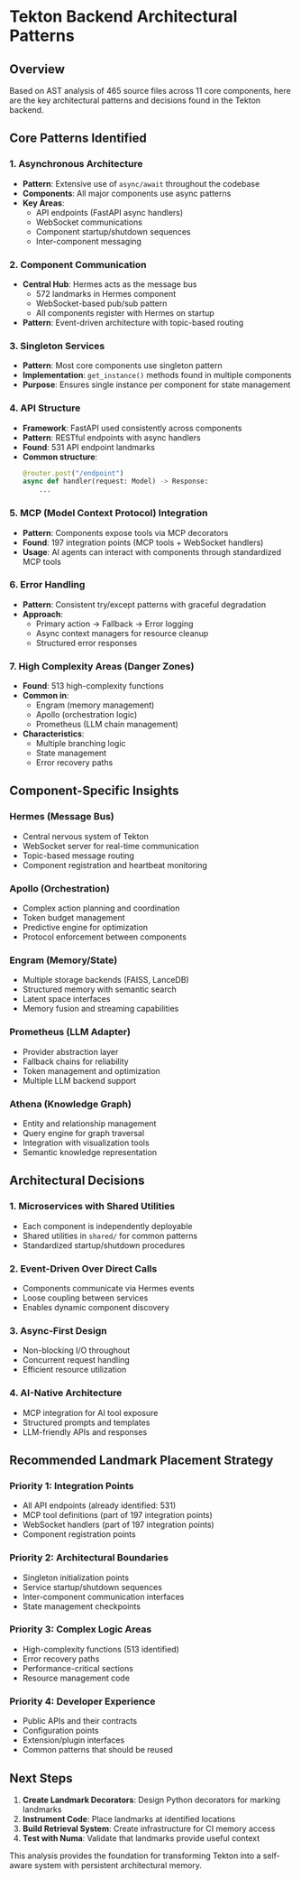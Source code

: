 # Tekton Backend Architectural Patterns

## Overview
Based on AST analysis of 465 source files across 11 core components, here are the key architectural patterns and decisions found in the Tekton backend.

## Core Patterns Identified

### 1. **Asynchronous Architecture**
- **Pattern**: Extensive use of `async/await` throughout the codebase
- **Components**: All major components use async patterns
- **Key Areas**: 
  - API endpoints (FastAPI async handlers)
  - WebSocket communications
  - Component startup/shutdown sequences
  - Inter-component messaging

### 2. **Component Communication**
- **Central Hub**: Hermes acts as the message bus
  - 572 landmarks in Hermes component
  - WebSocket-based pub/sub pattern
  - All components register with Hermes on startup
- **Pattern**: Event-driven architecture with topic-based routing

### 3. **Singleton Services**
- **Pattern**: Most core components use singleton pattern
- **Implementation**: `get_instance()` methods found in multiple components
- **Purpose**: Ensures single instance per component for state management

### 4. **API Structure**
- **Framework**: FastAPI used consistently across components
- **Pattern**: RESTful endpoints with async handlers
- **Found**: 531 API endpoint landmarks
- **Common structure**:
  ```python
  @router.post("/endpoint")
  async def handler(request: Model) -> Response:
      ...
  ```

### 5. **MCP (Model Context Protocol) Integration**
- **Pattern**: Components expose tools via MCP decorators
- **Found**: 197 integration points (MCP tools + WebSocket handlers)
- **Usage**: AI agents can interact with components through standardized MCP tools

### 6. **Error Handling**
- **Pattern**: Consistent try/except patterns with graceful degradation
- **Approach**: 
  - Primary action → Fallback → Error logging
  - Async context managers for resource cleanup
  - Structured error responses

### 7. **High Complexity Areas (Danger Zones)**
- **Found**: 513 high-complexity functions
- **Common in**:
  - Engram (memory management)
  - Apollo (orchestration logic)
  - Prometheus (LLM chain management)
- **Characteristics**:
  - Multiple branching logic
  - State management
  - Error recovery paths

## Component-Specific Insights

### Hermes (Message Bus)
- Central nervous system of Tekton
- WebSocket server for real-time communication
- Topic-based message routing
- Component registration and heartbeat monitoring

### Apollo (Orchestration)
- Complex action planning and coordination
- Token budget management
- Predictive engine for optimization
- Protocol enforcement between components

### Engram (Memory/State)
- Multiple storage backends (FAISS, LanceDB)
- Structured memory with semantic search
- Latent space interfaces
- Memory fusion and streaming capabilities

### Prometheus (LLM Adapter)
- Provider abstraction layer
- Fallback chains for reliability
- Token management and optimization
- Multiple LLM backend support

### Athena (Knowledge Graph)
- Entity and relationship management
- Query engine for graph traversal
- Integration with visualization tools
- Semantic knowledge representation

## Architectural Decisions

### 1. **Microservices with Shared Utilities**
- Each component is independently deployable
- Shared utilities in `shared/` for common patterns
- Standardized startup/shutdown procedures

### 2. **Event-Driven Over Direct Calls**
- Components communicate via Hermes events
- Loose coupling between services
- Enables dynamic component discovery

### 3. **Async-First Design**
- Non-blocking I/O throughout
- Concurrent request handling
- Efficient resource utilization

### 4. **AI-Native Architecture**
- MCP integration for AI tool exposure
- Structured prompts and templates
- LLM-friendly APIs and responses

## Recommended Landmark Placement Strategy

### Priority 1: Integration Points
- All API endpoints (already identified: 531)
- MCP tool definitions (part of 197 integration points)
- WebSocket handlers (part of 197 integration points)
- Component registration points

### Priority 2: Architectural Boundaries
- Singleton initialization points
- Service startup/shutdown sequences
- Inter-component communication interfaces
- State management checkpoints

### Priority 3: Complex Logic Areas
- High-complexity functions (513 identified)
- Error recovery paths
- Performance-critical sections
- Resource management code

### Priority 4: Developer Experience
- Public APIs and their contracts
- Configuration points
- Extension/plugin interfaces
- Common patterns that should be reused

## Next Steps

1. **Create Landmark Decorators**: Design Python decorators for marking landmarks
2. **Instrument Code**: Place landmarks at identified locations
3. **Build Retrieval System**: Create infrastructure for CI memory access
4. **Test with Numa**: Validate that landmarks provide useful context

This analysis provides the foundation for transforming Tekton into a self-aware system with persistent architectural memory.